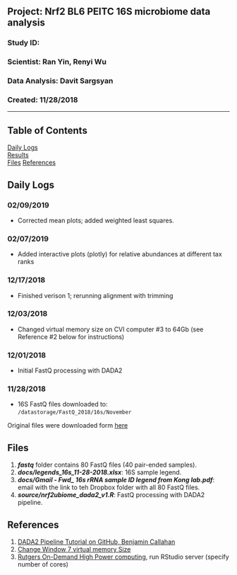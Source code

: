 ##  Project: Nrf2 BL6 PEITC 16S microbiome data analysis
### Study ID: 
### Scientist: Ran Yin, Renyi Wu
### Data Analysis: Davit Sargsyan 
### Created: 11/28/2018

---    

## Table of Contents
[Daily Logs](#logs)  
[Results](#results)   
[Files](#files)
[References](#ref)   

## Daily Logs<a name="logs"></a>
### 02/09/2019
* Corrected mean plots; added weighted least squares.

### 02/07/2019
* Added interactive plots (plotly) for relative abundances at different tax ranks

### 12/17/2018
* Finished verison 1; rerunning alignment with trimming

### 12/03/2018
* Changed virtual memory size on CVI computer #3 to 64Gb (see Reference #2 below for instructions)

### 12/01/2018
* Initial FastQ processing with DADA2

### 11/28/2018
* 16S FastQ files downloaded to:    
`/datastorage/FastQ_2018/16s/November`    
      
Original files were downloaded form [here](https://www.dropbox.com/sh/5hpqzgdrgqy4y9f/AADP5z39Hl1oi9-L8JLExP46a?dl=0)

## Files<a name="files"></a>
1. ***fastq*** folder contains 80 FastQ files (40 pair-ended samples).    
2. ***docs/legends_16s_11-28-2018.xlsx***: 16S sample legend.    
3. ***docs/Gmail - Fwd_ 16s rRNA sample ID legend from Kong lab.pdf***: email with the link to teh Dropbox folder with all 80 FastQ files.    
4. ***source/nrf2ubiome_dada2_v1.R***: FastQ processing with DADA2 pipeline.

## References<a name="ref"></a>
1. [DADA2 Pipeline Tutorial on GitHub, Benjamin Callahan](https://benjjneb.github.io/dada2/tutorial.html)
2. [Change Window 7 virtual memory Size](https://support.lenovo.com/us/en/solutions/HT002951)
3. [Rutgers On-Demand High Power computing](https://ondemand.hpc.rutgers.edu), run RStudio server (specify number of cores)